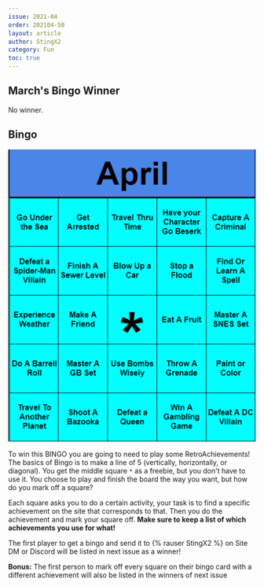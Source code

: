 ```yaml
---
issue: 2021-04
order: 202104-50
layout: article
author: StingX2
category: Fun
toc: true
---
```


## March's Bingo Winner

No winner.

## Bingo

![bingo](img/bingo.png)

To win this BINGO you are going to need to play some RetroAchievements! The basics of Bingo is to make a line of 5 (vertically, horizontally, or diagonal). You get the middle square `*` as a freebie, but you don't have to use it. You choose to play and finish the board the way you want, but how do you mark off a square?

Each square asks you to do a certain activity, your task is to find a specific achievement on the site that corresponds to that. Then you do the achievement and mark your square off. **Make sure to keep a list of which achievements you use for what!**

The first player to get a bingo and send it to {% rauser StingX2 %} on Site DM or Discord will be listed in next issue as a winner!

**Bonus:** The first person to mark off every square on their bingo card with a different achievement will also be listed in the winners of next issue
